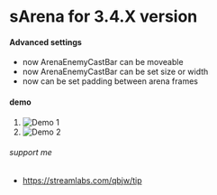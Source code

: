 # sArena for 3.4.X version

#### Advanced settings
* now ArenaEnemyCastBar can be moveable
* now ArenaEnemyCastBar can be set size or width
* now can be set padding between arena frames

#### demo
1. ![Demo 1](https://i.imgur.com/TuUC1ms.png)
2. ![Demo 2](https://i.imgur.com/QC3B0mJ.png)

###### support me
* https://streamlabs.com/qbjw/tip
